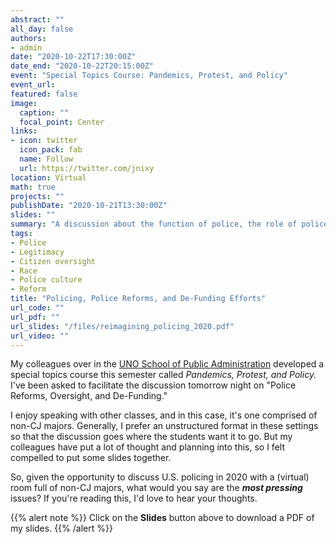 ```yaml
---
abstract: ""
all_day: false
authors: 
- admin
date: "2020-10-22T17:30:00Z"
date_end: "2020-10-22T20:15:00Z"
event: "Special Topics Course: Pandemics, Protest, and Policy"
event_url: 
featured: false
image:
  caption: ""
  focal_point: Center
links:
- icon: twitter
  icon_pack: fab
  name: Follow
  url: https://twitter.com/jnixy
location: Virtual
math: true
projects: ""
publishDate: "2020-10-21T13:30:00Z"
slides: ""
summary: "A discussion about the function of police, the role of police oversight, and various reforms that have been suggested."
tags: 
- Police
- Legitimacy
- Citizen oversight
- Race
- Police culture
- Reform
title: "Policing, Police Reforms, and De-Funding Efforts"
url_code: ""
url_pdf: ""
url_slides: "/files/reimagining_policing_2020.pdf"
url_video: ""
---
```


My colleagues over in the [UNO School of Public Administration](https://www.unomaha.edu/college-of-public-affairs-and-community-service/public-administration/index.php) developed a special topics course this semester called *Pandemics, Protest, and Policy.* I've been asked to facilitate the discussion tomorrow night on "Police Reforms, Oversight, and De-Funding." 

I enjoy speaking with other classes, and in this case, it's one comprised of non-CJ majors. Generally, I prefer an unstructured format in these settings so that the discussion goes where the students want it to go. But my colleagues have put a lot of thought and planning into this, so I felt compelled to put some slides together. 

So, given the opportunity to discuss U.S. policing in 2020 with a (virtual) room full of non-CJ majors, what would you say are the ***most pressing*** issues? If you're reading this, I'd love to hear your thoughts.

{{% alert note %}}
Click on the **Slides** button above to download a PDF of my slides.
{{% /alert %}}